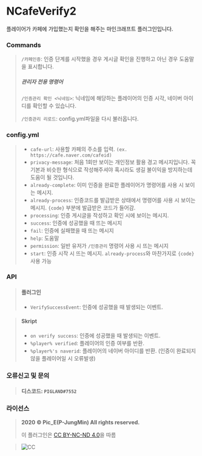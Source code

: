 # NCafeVerify2

플레이어가 카페에 가입했는지 확인을 해주는 마인크래프트 플러그인입니다.

### Commands

> `/카페인증`: 인증 단계를 시작했을 경우 게시글 확인을 진행하고 아닌 경우 도움말을 표시합니다.
>
> ##### 관리자 전용 명령어
>
> `/인증관리 확인 <닉네임>`: 닉네임에 해당하는 플레이어의 인증 시각, 네이버 아이디를 확인할 수 있습니다.
>
> `/인증관리 리로드`: config.yml파일을 다시 불러옵니다.

### config.yml

> * `cafe-url`: 사용할 카페의 주소를 입력. `(ex. https://cafe.naver.com/cafeid)`
> * `privacy-message`: 처음 1회만 보이는 개인정보 활용 경고 메시지입니다. 꼭 기본과 비슷한 형식으로 작성해주셔야 혹시라도 생길 불이익을 방지하는데 도움이 될 것입니다.
> * `already-complete`: 이미 인증을 완료한 플레이어가 명령어를 사용 시 보이는 메시지.
> * `already-process`: 인증코드를 발급받은 상태에서 명령어를 사용 시 보이는 메시지. `{code}` 부분에 발급받은 코드가 들어감.
> * `processing`: 인증 게시글을 작성하고 확인 시에 보이는 메시지.
> * `success`: 인증에 성공했을 때 뜨는 메시지
> * `fail`: 인증에 실패했을 때 뜨는 메시지
> * `help`: 도움말
> * `permission`: 일반 유저가 `/인증관리` 명령어 사용 시 뜨는 메시지
> * `start`: 인증 시작 시 뜨는 메시지. `already-process`와 마찬가지로 `{code}`사용 가능

### API

> #### 플러그인
>
> * `VerifySuccessEvent`: 인증에 성공했을 때 발생되는 이벤트.

> #### Skript
>
> * `on verify success`: 인증에 성공했을 때 발생되는 이벤트.
> * `%player% verified`: 플레이어의 인증 여부를 반환.
> * `%player%'s naverid`: 플레이어의 네이버 아이디를 반환. (인증이 완료되지 않을 플레이어일 시 오류발생)

### 오류신고 및 문의

> #### 디스코드:  `PIGLAND#7552`

### 라이선스

> **2020 &copy; Pic_E(P-JungMin) All rights reserved.**
>
> 이 플러그인은 [CC BY-NC-ND 4.0](https://creativecommons.org/licenses/by-nc-nd/4.0/)을 따름

> ![CC](https://upload.wikimedia.org/wikipedia/commons/f/f1/Cc-by-nc-nd_icon.svg)
